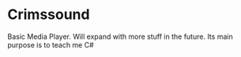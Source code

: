 # Crimssound
Basic Media Player. Will expand with more stuff in the future. Its main purpose is to teach me C#